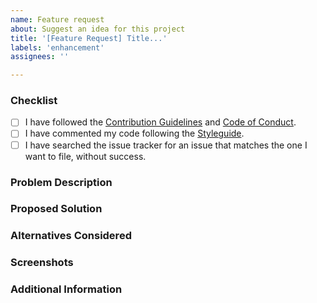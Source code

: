 ```yaml
---
name: Feature request
about: Suggest an idea for this project
title: '[Feature Request] Title...'
labels: 'enhancement'
assignees: ''

---
```

<!-- Fill in the relevant information below to help triage your issue. -->

### Checklist
<!-- Please ensure you've completed the following steps by replacing [ ] with [x] -->
* [ ] I have followed the [Contribution Guidelines](../../blob/main/CONTRIBUTING.md) and [Code of Conduct](../../blob/main/CODE_OF_CONDUCT.md).
* [ ] I have commented my code following the [Styleguide](../../blob/main/STYLEGUIDE.md).
* [ ] I have searched the issue tracker for an issue that matches the one I want to file, without success.

### Problem Description
<!-- Is your feature request related to a problem? Please add a clear and concise description of what the problem is. -->

### Proposed Solution
<!-- Describe the solution you'd like in a clear and concise manner. -->

### Alternatives Considered
<!-- A clear and concise description of any alternative solutions or features you've considered. -->

### Screenshots
<!-- If appropriate or helpful. -->

### Additional Information
<!-- Add any other context about the problem here. -->
